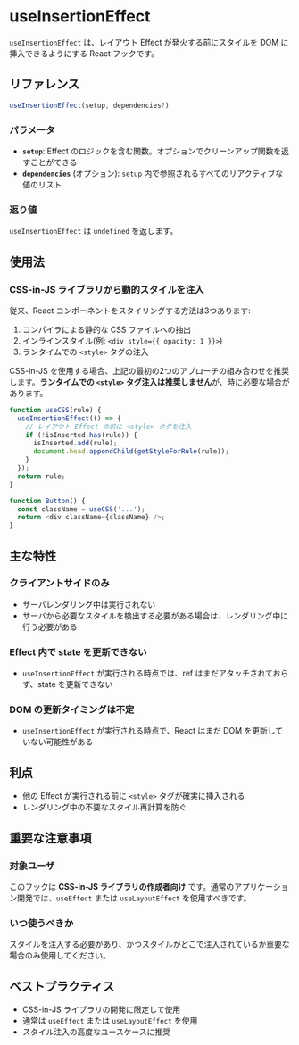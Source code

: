 # useInsertionEffect

`useInsertionEffect` は、レイアウト Effect が発火する前にスタイルを DOM に挿入できるようにする React フックです。

## リファレンス

```javascript
useInsertionEffect(setup, dependencies?)
```

### パラメータ

- **`setup`**: Effect のロジックを含む関数。オプションでクリーンアップ関数を返すことができる
- **`dependencies`** (オプション): `setup` 内で参照されるすべてのリアクティブな値のリスト

### 返り値

`useInsertionEffect` は `undefined` を返します。

## 使用法

### CSS-in-JS ライブラリから動的スタイルを注入

従来、React コンポーネントをスタイリングする方法は3つあります:

1. コンパイラによる静的な CSS ファイルへの抽出
2. インラインスタイル(例: `<div style={{ opacity: 1 }}>`)
3. ランタイムでの `<style>` タグの注入

CSS-in-JS を使用する場合、上記の最初の2つのアプローチの組み合わせを推奨します。**ランタイムでの `<style>` タグ注入は推奨しません**が、時に必要な場合があります。

```javascript
function useCSS(rule) {
  useInsertionEffect(() => {
    // レイアウト Effect の前に <style> タグを注入
    if (!isInserted.has(rule)) {
      isInserted.add(rule);
      document.head.appendChild(getStyleForRule(rule));
    }
  });
  return rule;
}

function Button() {
  const className = useCSS('...');
  return <div className={className} />;
}
```

## 主な特性

### クライアントサイドのみ

- サーバレンダリング中は実行されない
- サーバから必要なスタイルを検出する必要がある場合は、レンダリング中に行う必要がある

### Effect 内で state を更新できない

- `useInsertionEffect` が実行される時点では、ref はまだアタッチされておらず、state を更新できない

### DOM の更新タイミングは不定

- `useInsertionEffect` が実行される時点で、React はまだ DOM を更新していない可能性がある

## 利点

- 他の Effect が実行される前に `<style>` タグが確実に挿入される
- レンダリング中の不要なスタイル再計算を防ぐ

## 重要な注意事項

### 対象ユーザ

このフックは **CSS-in-JS ライブラリの作成者向け** です。通常のアプリケーション開発では、`useEffect` または `useLayoutEffect` を使用すべきです。

### いつ使うべきか

スタイルを注入する必要があり、かつスタイルがどこで注入されているか重要な場合のみ使用してください。

## ベストプラクティス

- CSS-in-JS ライブラリの開発に限定して使用
- 通常は `useEffect` または `useLayoutEffect` を使用
- スタイル注入の高度なユースケースに推奨
